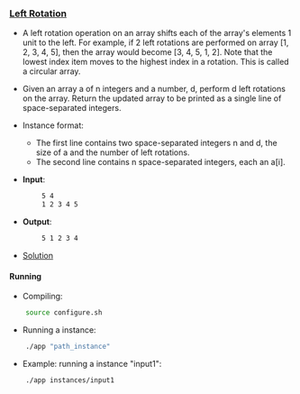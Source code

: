 ### [Left Rotation](https://www.hackerrank.com/challenges/ctci-array-left-rotation/problem)
- A left rotation operation on an array shifts each of the array's elements 1 unit to the left. For example, if 2 left rotations are performed on array [1, 2, 3, 4, 5], then the array would become [3, 4, 5, 1, 2]. Note that the lowest index item moves to the highest index in a rotation. This is called a circular array.
- Given an array a of n integers and a number, d, perform d left rotations on the array. Return the updated array to be printed as a single line of space-separated integers.

- Instance format:
    - The first line contains two space-separated integers n and d, the size of a and the number of left rotations.
    - The second line contains n space-separated integers, each an a[i].

- **Input**:
````bash
        5 4
        1 2 3 4 5
````

- **Output**:
````bash
        5 1 2 3 4
````

- [Solution](main.cpp)

#### Running
- Compiling:
````bash
    source configure.sh
````

- Running a instance:
````bash
    ./app "path_instance"
````

- Example: running a instance "input1":
````bash
    ./app instances/input1
````
